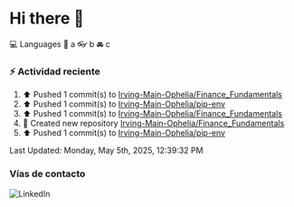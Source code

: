 # Hi there 👋

:computer: Languages
:pencil: a
:eyeglasses: b
:oncoming_automobile: c

### :zap: Actividad reciente
<!--RECENT_ACTIVITY:start-->
1. ⬆️ Pushed 1 commit(s) to [Irving-Main-Ophelia/Finance_Fundamentals](https://github.com/Irving-Main-Ophelia/Finance_Fundamentals)<br>
2. ⬆️ Pushed 1 commit(s) to [Irving-Main-Ophelia/pip-env](https://github.com/Irving-Main-Ophelia/pip-env)<br>
3. ⬆️ Pushed 1 commit(s) to [Irving-Main-Ophelia/Finance_Fundamentals](https://github.com/Irving-Main-Ophelia/Finance_Fundamentals)<br>
4. 📔 Created new repository [Irving-Main-Ophelia/Finance_Fundamentals](https://github.com/Irving-Main-Ophelia/Finance_Fundamentals)<br>
5. ⬆️ Pushed 1 commit(s) to [Irving-Main-Ophelia/pip-env](https://github.com/Irving-Main-Ophelia/pip-env)<br>
<!--RECENT_ACTIVITY:end-->
<!--RECENT_ACTIVITY:last_update-->
Last Updated: Monday, May 5th, 2025, 12:39:32 PM
<!--RECENT_ACTIVITY:last_update_end-->

### Vías de contacto

![LinkedIn](https://www.linkedin.com/in/irving-hernández-226846205/)
